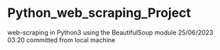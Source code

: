# Python_web_scraping_Project
web-scraping in Python3 using the BeautifulSoup module
25/06/2023 03:20 committed from local machine